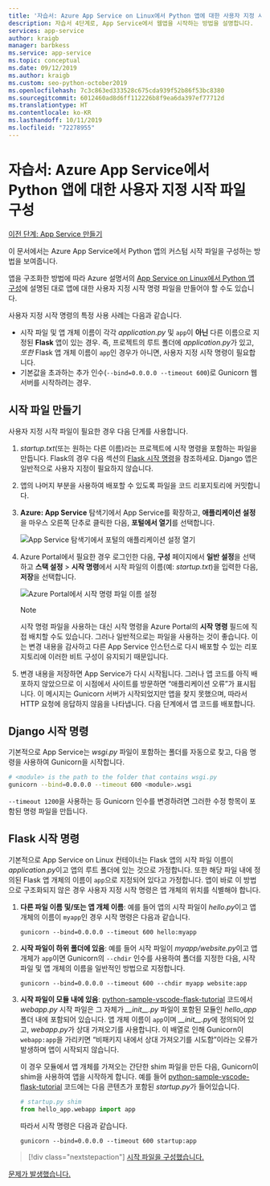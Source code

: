 ```yaml
---
title: '자습서: Azure App Service on Linux에서 Python 앱에 대한 사용자 지정 시작 파일 구성'
description: 자습서 4단계로, App Service에서 웹앱을 시작하는 방법을 설명합니다.
services: app-service
author: kraigb
manager: barbkess
ms.service: app-service
ms.topic: conceptual
ms.date: 09/12/2019
ms.author: kraigb
ms.custom: seo-python-october2019
ms.openlocfilehash: 7c3c863ed333528c675cda939f52b86f53bc8380
ms.sourcegitcommit: 6012460ad8d6ff112226b8f9ea6da397ef77712d
ms.translationtype: HT
ms.contentlocale: ko-KR
ms.lasthandoff: 10/11/2019
ms.locfileid: "72278955"
---
```

# <a name="tutorial-configure-a-custom-startup-file-for-python-apps-on-azure-app-service"></a>자습서: Azure App Service에서 Python 앱에 대한 사용자 지정 시작 파일 구성

[이전 단계: App Service 만들기](tutorial-deploy-app-service-on-linux-03.md)

이 문서에서는 Azure App Service에서 Python 앱의 커스텀 시작 파일을 구성하는 방법을 보여줍니다.

앱을 구조화한 방법에 따라 Azure 설명서의 [App Service on Linux에서 Python 앱 구성](https://docs.microsoft.com/azure/app-service/containers/how-to-configure-python)에 설명된 대로 앱에 대한 사용자 지정 시작 명령 파일을 만들어야 할 수도 있습니다.

사용자 지정 시작 명령의 특정 사용 사례는 다음과 같습니다.

- 시작 파일 및 앱 개체 이름이 각각 *application.py* 및 `app`이 **아닌** 다른 이름으로 지정된 **Flask** 앱이 있는 경우. 즉, 프로젝트의 루트 폴더에 *application.py*가 있고, *또한* Flask 앱 개체 이름이 `app`인 경우가 아니면, 사용자 지정 시작 명령이 필요합니다.
- 기본값을 초과하는 추가 인수(`--bind=0.0.0.0 --timeout 600`)로 Gunicorn 웹 서버를 시작하려는 경우.

## <a name="create-a-startup-file"></a>시작 파일 만들기

사용자 지정 시작 파일이 필요한 경우 다음 단계를 사용합니다.

1. *startup.txt*(또는 원하는 다른 이름)라는 프로젝트에 시작 명령을 포함하는 파일을 만듭니다. Flask의 경우 다음 섹션의 [Flask 시작 명령](#flask-startup-commands)을 참조하세요. Django 앱은 일반적으로 사용자 지정이 필요하지 않습니다.

1. 앱의 나머지 부분을 사용하여 배포할 수 있도록 파일을 코드 리포지토리에 커밋합니다.

1. **Azure: App Service** 탐색기에서 App Service를 확장하고, **애플리케이션 설정**을 마우스 오른쪽 단추로 클릭한 다음, **포털에서 열기**를 선택합니다.

    ![App Service 탐색기에서 포털의 애플리케이션 설정 열기](media/deploy-azure/open-application-settings-in-portal-for-app-service.png)

1. Azure Portal에서 필요한 경우 로그인한 다음, **구성** 페이지에서 **일반 설정**을 선택하고 **스택 설정** > **시작 명령**에서 시작 파일의 이름(예: *startup.txt*)을 입력한 다음, **저장**을 선택합니다.

    ![Azure Portal에서 시작 명령 파일 이름 설정](media/deploy-azure/enter-startup-file-for-app-service-in-the-azure-portal.png)

    > [!NOTE]
    > 시작 명령 파일을 사용하는 대신 시작 명령을 Azure Portal의 **시작 명령** 필드에 직접 배치할 수도 있습니다. 그러나 일반적으로는 파일을 사용하는 것이 좋습니다. 이는 변경 내용을 감사하고 다른 App Service 인스턴스로 다시 배포할 수 있는 리포지토리에 이러한 비트 구성이 유지되기 때문입니다.

1. 변경 내용을 저장하면 App Service가 다시 시작됩니다. 그러나 앱 코드를 아직 배포하지 않았으므로 이 시점에서 사이트를 방문하면 “애플리케이션 오류”가 표시됩니다. 이 메시지는 Gunicorn 서버가 시작되었지만 앱을 찾지 못했으며, 따라서 HTTP 요청에 응답하지 않음을 나타냅니다. 다음 단계에서 앱 코드를 배포합니다.

## <a name="django-startup-commands"></a>Django 시작 명령

기본적으로 App Service는 *wsgi.py* 파일이 포함하는 폴더를 자동으로 찾고, 다음 명령을 사용하여 Gunicorn을 시작합니다.

```bash
# <module> is the path to the folder that contains wsgi.py
gunicorn --bind=0.0.0.0 --timeout 600 <module>.wsgi
```

`--timeout 1200`을 사용하는 등 Gunicorn 인수를 변경하려면 그러한 수정 항목이 포함된 명령 파일을 만듭니다.

## <a name="flask-startup-commands"></a>Flask 시작 명령

기본적으로 App Service on Linux 컨테이너는 Flask 앱의 시작 파일 이름이 *application.py*이고 앱의 루트 폴더에 있는 것으로 가정합니다. 또한 해당 파일 내에 정의된 Flask 앱 개체의 이름이 `app`으로 지정되어 있다고 가정합니다. 앱이 바로 이 방법으로 구조화되지 않은 경우 사용자 지정 시작 명령은 앱 개체의 위치를 식별해야 합니다.

1. **다른 파일 이름 및/또는 앱 개체 이름**: 예를 들어 앱의 시작 파일이 *hello.py*이고 앱 개체의 이름이 `myapp`인 경우 시작 명령은 다음과 같습니다.

    ```text
    gunicorn --bind=0.0.0.0 --timeout 600 hello:myapp
    ```

1. **시작 파일이 하위 폴더에 있음**: 예를 들어 시작 파일이 *myapp/website.py*이고 앱 개체가 `app`이면 Gunicorn의 `--chdir` 인수를 사용하여 폴더를 지정한 다음, 시작 파일 및 앱 개체의 이름을 일반적인 방법으로 지정합니다.

    ```text
    gunicorn --bind=0.0.0.0 --timeout 600 --chdir myapp website:app
    ```

1. **시작 파일이 모듈 내에 있음**: [python-sample-vscode-flask-tutorial](https://github.com/Microsoft/python-sample-vscode-flask-tutorial) 코드에서 *webapp.py* 시작 파일은 그 자체가 *\_\_init\_\_.py* 파일이 포함된 모듈인 *hello_app* 폴더 내에 포함되어 있습니다. 앱 개체 이름이 `app`이며 *\_\_init\_\_.py*에 정의되어 있고, *webapp.py*가 상대 가져오기를 사용합니다. 이 배열로 인해 Gunicorn이 `webapp:app`을 가리키면 “비패키지 내에서 상대 가져오기를 시도함”이라는 오류가 발생하며 앱이 시작되지 않습니다.

    이 경우 모듈에서 앱 개체를 가져오는 간단한 shim 파일을 만든 다음, Gunicorn이 shim을 사용하여 앱을 시작하게 합니다. 예를 들어 [python-sample-vscode-flask-tutorial](https://github.com/Microsoft/python-sample-vscode-flask-tutorial) 코드에는 다음 콘텐츠가 포함된 *startup.py*가 들어있습니다.

    ```python
    # startup.py shim
    from hello_app.webapp import app
    ```

    따라서 시작 명령은 다음과 같습니다.

    ```text
    gunicorn --bind=0.0.0.0 --timeout 600 startup:app
    ```

> [!div class="nextstepaction"]
> [시작 파일을 구성했습니다.](tutorial-deploy-app-service-on-linux-05.md)

[문제가 발생했습니다.](https://www.research.net/r/PWZWZ52?tutorial=vscode-appservice-python&step=04-startup-command)
